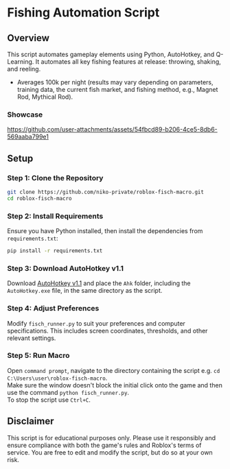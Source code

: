# Fishing Automation Script

## Overview

This script automates gameplay elements using Python, AutoHotkey, and Q-Learning. It automates all key fishing features at release: throwing, shaking, and reeling.

 - Averages 100k per night (results may vary depending on parameters, training data, the current fish market, and fishing method, e.g., Magnet Rod, Mythical Rod).

### Showcase
https://github.com/user-attachments/assets/54fbcd89-b206-4ce5-8db6-569aaba799e1


## Setup

### Step 1: Clone the Repository

```bash
git clone https://github.com/niko-private/roblox-fisch-macro.git
cd roblox-fisch-macro
```

### Step 2: Install Requirements

Ensure you have Python installed, then install the dependencies from `requirements.txt`:

```bash
pip install -r requirements.txt
```

### Step 3: Download AutoHotkey v1.1

Download [AutoHotkey v1.1](https://www.autohotkey.com/) and place the `Ahk` folder, including the `AutoHotkey.exe` file, in the same directory as the script.

### Step 4: Adjust Preferences

Modify `fisch_runner.py` to suit your preferences and computer specifications. This includes screen coordinates, thresholds, and other relevant settings.

### Step 5: Run Macro

Open `command prompt`, navigate to the directory containing the script e.g. `cd C:\Users\user\roblox-fisch-macro`.  
Make sure the window doesn't block the initial click onto the game and then use the command `python fisch_runner.py`.  
To stop the script use `Ctrl+C`.

## Disclaimer

This script is for educational purposes only. Please use it responsibly and ensure compliance with both the game's rules and Roblox's terms of service. You are free to edit and modify the script, but do so at your own risk.
